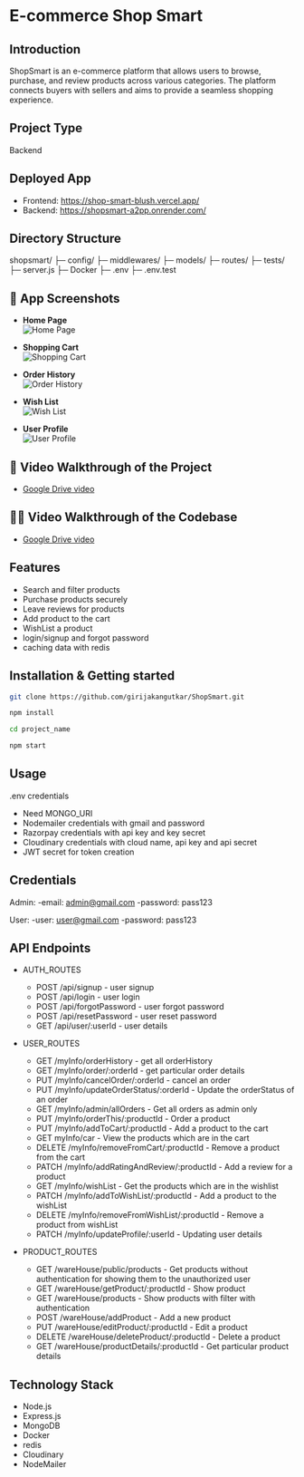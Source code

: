 ﻿# E-commerce Shop Smart

## Introduction

ShopSmart is an e-commerce platform that allows users to browse, purchase, and review products across various categories. The platform connects buyers with sellers and aims to provide a seamless shopping experience.

## Project Type

Backend

## Deployed App

 - Frontend: https://shop-smart-blush.vercel.app/
 - Backend: https://shopsmart-a2pp.onrender.com/

## Directory Structure

shopsmart/
├─ config/
├─ middlewares/
├─ models/
├─ routes/
├─ tests/
├─ server.js
├─ Docker
├─ .env
├─ .env.test

## 📸 App Screenshots

- **Home Page**  
  ![Home Page](https://github.com/girijakangutkar/ShopSmart/blob/main/assets/Screenshot%20(1408).png)

- **Shopping Cart**  
  ![Shopping Cart](https://github.com/girijakangutkar/ShopSmart/blob/main/assets/Screenshot%20(1409).png)

- **Order History**  
  ![Order History](https://github.com/girijakangutkar/ShopSmart/blob/main/assets/Screenshot%20(1410).png)

- **Wish List**  
  ![Wish List](https://github.com/girijakangutkar/ShopSmart/blob/main/assets/Screenshot%20(1411).png)

- **User Profile**  
  ![User Profile](https://github.com/girijakangutkar/ShopSmart/blob/main/assets/Screenshot%20(1412).png)

## 🎥 Video Walkthrough of the Project

- [Google Drive video](https://drive.google.com/file/d/1UvJ6jRt6PRFimd-Frc6V7JFSqVcZXmcN/view?usp=sharing)

## 🧑‍💻 Video Walkthrough of the Codebase

- [Google Drive video](https://drive.google.com/file/d/1uL4bXA2JokIrqzvyjrZ6fd_66Luv0Ljf/view?usp=sharing)


## Features

- Search and filter products
- Purchase products securely
- Leave reviews for products
- Add product to the cart
- WishList a product
- login/signup and forgot password
- caching data with redis

## Installation & Getting started

```bash
git clone https://github.com/girijakangutkar/ShopSmart.git

npm install

cd project_name

npm start
```

## Usage

.env credentials

- Need MONGO_URI
- Nodemailer credentials with gmail and password
- Razorpay credentials with api key and key secret
- Cloudinary credentials with cloud name, api key and api secret
- JWT secret for token creation

## Credentials

Admin:
-email: admin@gmail.com
-password: pass123

User:
-user: user@gmail.com
-password: pass123

## API Endpoints

- AUTH_ROUTES
    - POST /api/signup - user signup
    - POST /api/login - user login
    - POST /api/forgotPassword - user forgot password
    - POST /api/resetPassword - user reset password
    - GET /api/user/:userId - user details

- USER_ROUTES
  - GET /myInfo/orderHistory - get all orderHistory
  - GET /myInfo/order/:orderId - get particular order details
  - PUT /myInfo/cancelOrder/:orderId - cancel an order
  - PUT /myInfo/updateOrderStatus/:orderId - Update the orderStatus of an order
  - GET /myInfo/admin/allOrders - Get all orders as admin only
  - PUT /myInfo/orderThis/:productId - Order a product
  - PUT /myInfo/addToCart/:productId - Add a product to the cart
  - GET myInfo/car - View the products which are in the cart
  - DELETE /myInfo/removeFromCart/:productId - Remove a product from the cart
  - PATCH /myInfo/addRatingAndReview/:productId - Add a review for a product
  - GET /myInfo/wishList - Get the products which are in the wishlist
  - PATCH /myInfo/addToWishList/:productId - Add a product to the wishList
  - DELETE /myInfo/removeFromWishList/:productId - Remove a product from wishList
  - PATCH /myInfo/updateProfile/:userId - Updating user details

- PRODUCT_ROUTES
  - GET /wareHouse/public/products - Get products without authentication for showing them to the unauthorized user
  - GET /wareHouse/getProduct/:productId - Show product
  - GET /wareHouse/products - Show products with filter with authentication
  - POST /wareHouse/addProduct - Add a new product
  - PUT /wareHouse/editProduct/:productId - Edit a product
  - DELETE /wareHouse/deleteProduct/:productId - Delete a product
  - GET /wareHouse/productDetails/:productId - Get particular product details

## Technology Stack

- Node.js
- Express.js
- MongoDB
- Docker
- redis
- Cloudinary
- NodeMailer





